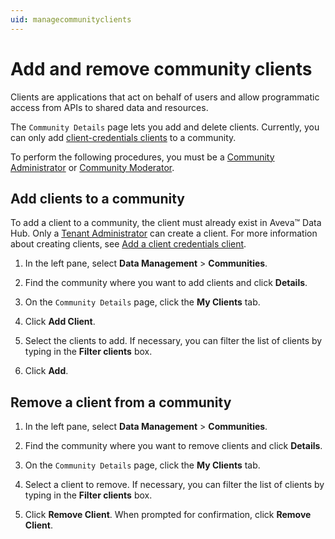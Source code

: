 ```yaml
---
uid: managecommunityclients
---
```


# Add and remove community clients

Clients are applications that act on behalf of users and allow programmatic access from APIs to shared data and resources.

The `Community Details` page lets you add and delete clients. Currently, you can only add [client-credentials clients](xref:ccClients) to a community.

To perform the following procedures, you must be a [Community Administrator](xref:communityroles#community-administrator) or [Community Moderator](xref:communityroles#community-moderator).

## Add clients to a community

To add a client to a community, the client must already exist in Aveva&trade; Data Hub. Only a [Tenant Administrator](xref:communityroles#tenant-administrator) can create a client. For more information about creating clients, see [Add a client credentials client](xref:gpClientCredentialsClient).

1. In the left pane, select **Data Management** > **Communities**.

1. Find the community where you want to add clients and click **Details**.

1. On the `Community Details` page, click the **My Clients** tab.

1. Click **Add Client**.

1. Select the clients to add. If necessary, you can filter the list of clients by typing in the **Filter clients** box.

1. Click **Add**.

## Remove a client from a community

1. In the left pane, select **Data Management** > **Communities**.

1. Find the community where you want to remove clients and click **Details**.

1. On the `Community Details` page, click the **My Clients** tab.

1. Select a client to remove.  If necessary, you can filter the list of clients by typing in the **Filter clients** box. 

1. Click **Remove Client**.  When prompted for confirmation, click **Remove Client**.
